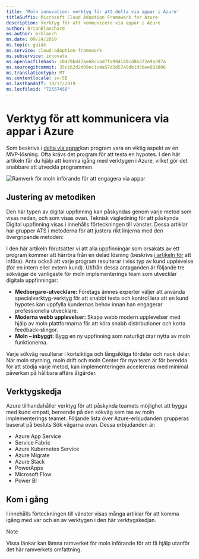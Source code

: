 ```yaml
---
title: 'Moln innovation: verktyg för att delta via appar i Azure'
titleSuffix: Microsoft Cloud Adoption Framework for Azure
description: Verktyg för att kommunicera via appar i Azure
author: BrianBlanchard
ms.author: brblanch
ms.date: 09/24/2019
ms.topic: guide
ms.service: cloud-adoption-framework
ms.subservice: innovate
ms.openlocfilehash: c0479bd47ae68ccad7fa994149cd8b372e9a397a
ms.sourcegitcommit: 35c162d2d09ec1c4a57d3d57a5db1d56ee883806
ms.translationtype: MT
ms.contentlocale: sv-SE
ms.lasthandoff: 10/17/2019
ms.locfileid: "72557458"
---
```

# <a name="tools-to-engage-via-apps-in-azure"></a>Verktyg för att kommunicera via appar i Azure

Som beskrivs i [delta via appar](../considerations/apps.md)kan program vara en viktig aspekt av en MVP-lösning. Ofta krävs det program för att testa en hypotes. I den här artikeln får du hjälp att komma igång med verktygen i Azure, vilket gör det snabbare att utveckla programmen.

![Ramverk för moln införande för att engagera via appar](../../_images/innovate/engage-via-apps.png)

## <a name="alignment-to-the-methodology"></a>Justering av metodiken

Den här typen av digital uppfinning kan påskyndas genom varje metod som visas nedan, och som visas ovan. Teknisk vägledning för att påskynda Digital uppfinning visas i innehålls förteckningen till vänster. Dessa artiklar har grupper ATS i metoderna för att justera rikt linjerna med den övergripande metoden:

I den här artikeln förutsätter vi att alla uppfinningar som orsakats av ett program kommer att härröra från en delad lösning (beskrivs [i artikeln för](./ci-cd.md) att införa). Anta också att varje program resulterar i viss typ av kund upplevelse (för en intern eller extern kund). Utifrån dessa antaganden är följande tre sökvägar de vanligaste för moln implementerings team som utvecklar digitala uppfinningar:

- **Medborgare-utvecklare:** Företags ämnes experter väljer att använda specialverktyg-verktyg för att snabbt testa och kontrol lera att en kund hypotes kan uppfylla kundernas behov innan han engagerar professionella utvecklare.
- **Moderna webb upplevelser:** Skapa webb modern upplevelser med hjälp av moln plattformarna för att köra snabb distributioner och korta feedback-slingor.
- **Moln – inbyggt:** Bygg en ny uppfinning som naturligt drar nytta av moln funktionerna.

Varje sökväg resulterar i kortsiktiga och långsiktiga fördelar och nack delar. När moln styrning, moln drift och moln Center för nya team är för beredda för att stödja varje metod, kan implementeringen accelereras med minimal påverkan på hållbara affärs åtgärder.

## <a name="toolchain"></a>Verktygskedja

Azure tillhandahåller verktyg för att påskynda teamets möjlighet att bygga med kund empati, beroende på den sökväg som tas av moln implementerings teamet. Följande lista över Azure-erbjudanden grupperas baserat på besluts Sök vägarna ovan. Dessa erbjudanden är:

- Azure App Service
- Service Fabric
- Azure Kubernetes Service
- Azure Migrate
- Azure Stack
- PowerApps
- Microsoft Flow
- Power BI

## <a name="get-started"></a>Kom i gång

I innehålls förteckningen till vänster visas många artiklar för att komma igång med var och en av verktygen i den här verktygskedjan.

> [!NOTE]
> Vissa länkar kan lämna ramverket för moln införande för att få hjälp utanför det här ramverkets omfattning.

